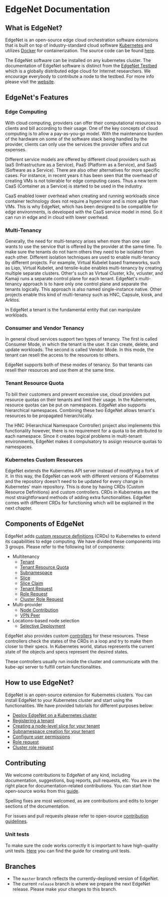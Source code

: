 # EdgeNet Documentation

## What is EdgeNet?
EdgeNet is an open-source edge cloud orchestration software extensions that is built on top of industry-standard cloud software [Kubernetes](https://kubernetes.io/) and utilizes [Docker](https://www.docker.com/) for containerization. The source code can be found [here](https://github.com/EdgeNet-project/edgenet).

The EdgeNet software can be installed on any kubernetes cluster. The documentation of EdgeNet software is distinct from the [EdgeNet Testbed](https://edge-net.org) which is a globally distributed edge cloud for Internet researchers. We encourage everybody to contribute a node to the testbed. For more info please visit the [website](https://edge-net.org).

## EdgeNet's Features
### Edge Computing
With cloud computing, providers can offer their computational resources to clients and bill according to their usage. One of the key concepts of cloud computing is to allow a pay-as-you-go model. With the maintenance burden of the hardware on some of the software stack being handled by the provider, clients can only use the services the provider offers and cut expenses. 

Different service models are offered by different cloud providers such as IaaS (Infrastructure as a Service), PaaS (Platform as a Service), and SaaS (Software as a Service). There are also other alternatives for more specific cases. For instance, in recent years it has been seen that the overhead of creating VMs is not tolerable for edge computing cases. Thus a new term CaaS (Container as a Service) is started to be used in the industry. 

CaaS enabled lower overhead when creating and running workloads since container technology does not require a hypervisor and is more agile than VMs. This is why EdgeNet, which has been designed to be compatible for edge environments, is developed with the CaaS service model in mind. So it can run in edge and in cloud with lower overhead.

### Multi-Tenancy
Generally, the need for multi-tenancy arises when more than one user wants to use the service that is offered by the provider at the same time. To make sure the tenants do not harm others they need to be isolated from each other. Different isolation techniques are used to enable multi-tenancy by different projects. For example, Virtual Kubelet based frameworks, such as Liqo, Virtual Kubelet, and tensile-kube enables multi-tenancy by creating multiple separate clusters. Other's such as Virtual Cluster, k3v, vcluster, and Kamaji runs a separate control plane for each tenant. EdgeNet's multi-tenancy approach is to have only one control plane and separate the tenants logically. This approach is also named single-instance native. Other projects enable this kind of multi-tenancy such as HNC, Capsule, kiosk, and Arktos.

In EdgeNet a tenant is the fundamental entity that can manipulate workloads.

### Consumer and Vendor Tenancy
In general cloud services support two types of tenancy. The first is called Consumer Mode, in which the tenant is the user. It can create, delete, and update workloads. The second is called Vendor Mode. In this mode, the tenant can resell the access to the resources to others.

EdgeNet supports both of these modes of tenancy. So that tenants can resell their resources and use them at the same time.

### Tenant Resource Quota
To bill their customers and prevent excessive use, cloud providers put resource quotas on their tenants and limit their usage. In the Kubernetes, resource quotas can be put on namespaces. EdgeNet also supports hierarchical namespaces. Combining these two EdgeNet allows tenant's resources to be propagated hierarchically.

The HNC (Hierarchical Namespace Controller) project also implements this functionality however, there is no requirement for a quota to be attributed to each namespace. Since it creates logical problems in multi-tenant environments, EdgeNet makes it compulsatory to assign resource quotas to namespaces.

### Kubernetes Custom Resources
EdgeNet extends the Kubernetes API server instead of modifying a fork of it. In this way, the EdgeNet can work with different versions of Kubernetes and the repository doesn't need to be updated for every change in Kubernetes' main repository. This is done by having CRDs (Custom Resource Definitions) and custom controllers. CRDs in Kubernetes are the most straightforward methods of adding extra functionalities. EdgeNet comes with different CRDs for functioning which will be explained in the next chapter. 

## Components of EdgeNet
EdgeNet adds [custom resource definitions](https://kubernetes.io/docs/concepts/extend-kubernetes/api-extension/custom-resources/) (CRDs) to Kubernetes to extend its capabilities to edge computing. We have divided these components into 3 groups. Please refer to the following list of components:
* Multitenancy
    * [Tenant](custom_resources.md#tenant)
    * [Tenant Resource Quota](custom_resources.md#tenant-resource-quota)
    * [Subnamespace](custom_resources.md#subnamespace)
    * [Slice](custom_resources.md#slice)
    * [Slice Claim](custom_resources.md#slice-claim)
    * [Tenant Request](custom_resources.md#tenant-request)
    * [Role Request](custom_resources.md#role-request)
    * [Cluster Role Request](custom_resources.md#cluster-role-request)
* Multi-provider
    * [Node Contribution](custom_resources.md#node-contribution)
    * [VPN Peer](custom_resources.md#vpn-peer)
* Locations-based node selection
    * [Selective Deployment](custom_resources.md#selective-deployment)

EdgeNet also provides custom [controllers](https://kubernetes.io/docs/concepts/architecture/controller/) for these resources. These controllers check the states of the CRDs in a loop and try to make them closer to their specs. In Kubernetes world, status represents the current state of the objects and specs represent the desired states.

These controllers usually run inside the cluster and communicate with the kube-api server to fulfill certain functionalities.

## How to use EdgeNet?
EdgeNet is an open-source extension for Kubernetes clusters. You can install EdgeNet to your Kubernetes cluster and start using the functionalities. We have provided tutorials for different purposes below:

* [Deploy EdgeNet on a Kubernetes cluster](getting_started.md)
* [Registering a tenant](tenant_registration.md)
* [Creating a node-level slice for your tenant](slice_creation.md)
* [Subnamespace creation for your tenant](subnamespace_creation.md)
* [Configure user permissions](user_permissions.md)
* [Role request](role_request.md)
* [Cluster role request](cluster_role_request.md)

## Contributing

We welcome contributions to EdgeNet of any kind, including documentation, suggestions, bug reports,
pull requests, etc. You are in the right place for documentation-related contributions. You can start how open-source works from this [guide](https://opensource.guide/how-to-contribute/#how-to-submit-a-contribution).

Spelling fixes are most welcomed, as are contributions and edits to longer sections of the documentation.

For issues and pull requests please refer to open-source [contribution guidelines](contribution_guidelines.md). 

### Unit tests

To make sure the code works correctly it is important to have high-quality unit tests. [Here](unit_tests.md) you can find the guide for creating unit tests.

## Branches

* The `master` branch reflects the currently-deployed version of EdgeNet.
* The current `release` branch is where we prepare the next EdgeNet release. Please make your changes to this branch.
